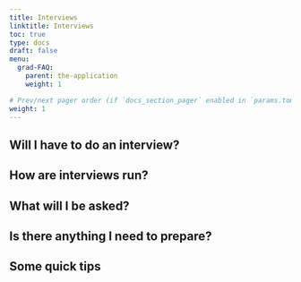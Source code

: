 ```yaml
---
title: Interviews
linktitle: Interviews
toc: true
type: docs
draft: false
menu:
  grad-FAQ:
    parent: the-application
    weight: 1

# Prev/next pager order (if `docs_section_pager` enabled in `params.toml`)
weight: 1
---
```



## Will I have to do an interview?

## How are interviews run?

## What will I be asked?

## Is there anything I need to prepare?

## Some quick tips
